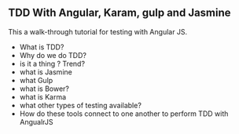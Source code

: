 ## TDD With Angular, Karam, gulp and Jasmine

This a walk-through tutorial for testing with Angular JS. 

- What is TDD? 
- Why do we do TDD?
- is it a thing ? Trend? 
- what is Jasmine
- what Gulp
- what is Bower?
- what is Karma
- what other types of testing available? 
- How do these tools connect to one another to perform TDD with AngualrJS



